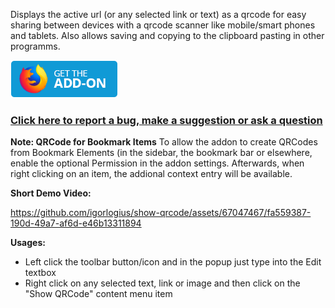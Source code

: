 Displays the active url (or any selected link or text) as a qrcode for easy
sharing between devices with a qrcode scanner like mobile/smart phones and
tablets. Also allows saving and copying to the clipboard pasting in other
programms.

[![](https://raw.githubusercontent.com/igorlogius/igorlogius/main/geFxAddon.png)](https://addons.mozilla.org/firefox/addon/show-qrcode/)

### [Click here to report a bug, make a suggestion or ask a question](https://github.com/igorlogius/igorlogius/issues/new/choose)

<b>Note: QRCode for Bookmark Items</b>
To allow the addon to create QRCodes from Bookmark Elements (in the sidebar, the
bookmark bar or elsewhere, enable the optional Permission in the addon settings.
Afterwards, when right clicking on an item, the addional context entry will be
available.

<b>Short Demo Video:</b>

https://github.com/igorlogius/show-qrcode/assets/67047467/fa559387-190d-49a7-af6d-e46b13311894

<b>Usages:</b>
<ul>
  <li>
    Left click the toolbar button/icon and in the popup just type into the Edit
    textbox
  </li>
  <li>
    Right click on any selected text, link or image and then click on the "Show
    QRCode" content menu item
  </li>
</ul>
